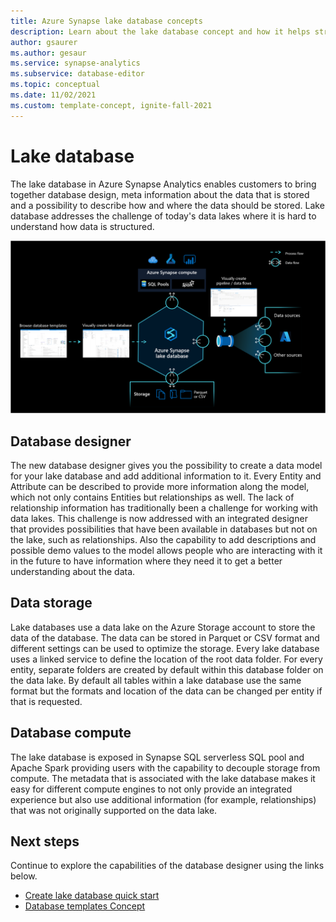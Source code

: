 ```yaml
---
title: Azure Synapse lake database concepts
description: Learn about the lake database concept and how it helps structure data.
author: gsaurer
ms.author: gesaur
ms.service: synapse-analytics
ms.subservice: database-editor
ms.topic: conceptual
ms.date: 11/02/2021
ms.custom: template-concept, ignite-fall-2021
---
```



# Lake database

The lake database in Azure Synapse Analytics enables customers to bring together database design, meta information about the data that is stored and a possibility to describe how and where the data should be stored. Lake database addresses the challenge of today's data lakes where it is hard to understand how data is structured.  

![Lake database overview](./media/concepts-lake-database/lake-database-overview.png)


## Database designer

The new database designer gives you the possibility to create a data model for your lake database and add additional information to it. Every Entity and Attribute can be described to provide more information along the model, which not only contains Entities but relationships as well. The lack of relationship information has traditionally been a challenge for working with data lakes. This challenge is now addressed with an integrated designer that provides possibilities that have been available in databases but not on the lake, such as relationships. Also the capability to add descriptions and possible demo values to the model allows people who are interacting with it in the future to have information where they need it to get a better understanding about the data. 


## Data storage 

Lake databases use a data lake on the Azure Storage account to store the data of the database. The data can be stored in Parquet or CSV format and different settings can be used to optimize the storage. Every lake database uses a linked service to define the location of the root data folder. For every entity, separate folders are created by default within this database folder on the data lake. By default all tables within a lake database use the same format but the formats and location of the data can be changed per entity if that is requested. 


## Database compute

The lake database is exposed in Synapse SQL serverless SQL pool and Apache Spark providing users with the capability to decouple storage from compute. The metadata that is associated with the lake database makes it easy for different compute engines to not only provide an integrated experience but also use additional information (for example, relationships) that was not originally supported on the data lake. 

## Next steps

Continue to explore the capabilities of the database designer using the links below.
- [Create lake database quick start](quick-start-create-lake-database.md)
- [Database templates Concept](concepts-database-templates.md)
